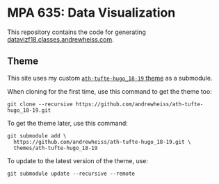 # MPA 635: Data Visualization

This repository contains the code for generating [datavizf18.classes.andrewheiss.com](https://datavizf18.classes.andrewheiss.com/).

## Theme

This site uses my custom [`ath-tufte-hugo_18-19` theme](https://github.com/andrewheiss/ath-tufte-hugo_18-19) as a submodule.

When cloning for the first time, use this command to get the theme too:

    git clone --recursive https://github.com/andrewheiss/ath-tufte-hugo_18-19.git

To get the theme later, use this command:

    git submodule add \
      https://github.com/andrewheiss/ath-tufte-hugo_18-19.git \
      themes/ath-tufte-hugo_18-19

To update to the latest version of the theme, use:

    git submodule update --recursive --remote
